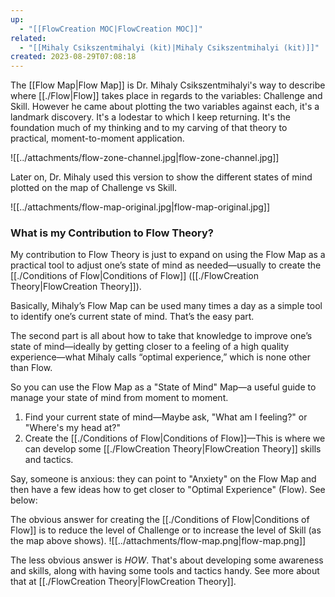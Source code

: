 ```yaml
---
up:
  - "[[FlowCreation MOC|FlowCreation MOC]]"
related:
  - "[[Mihaly Csikszentmihalyi (kit)|Mihaly Csikszentmihalyi (kit)]]"
created: 2023-08-29T07:08:18
---
```

The [[Flow Map|Flow Map]] is Dr. Mihaly Csikszentmihalyi's way to describe where [[./Flow|Flow]] takes place in regards to the variables: Challenge and Skill. However he came about plotting the two variables against each, it's a landmark discovery. It's a lodestar to which I keep returning. It's the foundation much of my thinking and to my carving of that theory to practical, moment-to-moment application.

![[../attachments/flow-zone-channel.jpg|flow-zone-channel.jpg]]

Later on, Dr. Mihaly used this version to show the different states of mind plotted on the map of Challenge vs Skill.

![[../attachments/flow-map-original.jpg|flow-map-original.jpg]]

### What is my Contribution to Flow Theory?

My contribution to Flow Theory is just to expand on using the Flow Map as a practical tool to adjust one’s state of mind as needed—usually to create the [[./Conditions of Flow|Conditions of Flow]] ([[./FlowCreation Theory|FlowCreation Theory]]).

Basically, Mihaly’s Flow Map can be used many times a day as a simple tool to identify one’s current state of mind. That’s the easy part.

The second part is all about how to take that knowledge to improve one’s state of mind—ideally by getting closer to a feeling of a high quality experience—what Mihaly calls “optimal experience,” which is none other than Flow.

So you can use the Flow Map as a "State of Mind" Map—a useful guide to manage your state of mind from moment to moment.

1. Find your current state of mind—Maybe ask, "What am I feeling?" or "Where's my head at?"
2. Create the [[./Conditions of Flow|Conditions of Flow]]—This is where we can develop some [[./FlowCreation Theory|FlowCreation Theory]] skills and tactics. 

Say, someone is anxious: they can point to "Anxiety" on the Flow Map and then have a few ideas how to get closer to "Optimal Experience" (Flow). See below:

The obvious answer for creating the [[./Conditions of Flow|Conditions of Flow]] is to reduce the level of Challenge or to increase the level of Skill (as the map above shows).
![[../attachments/flow-map.png|flow-map.png]]

The less obvious answer is *HOW*. That's about developing some awareness and skills, along with having some tools and tactics handy. See more about that at [[./FlowCreation Theory|FlowCreation Theory]]. 
